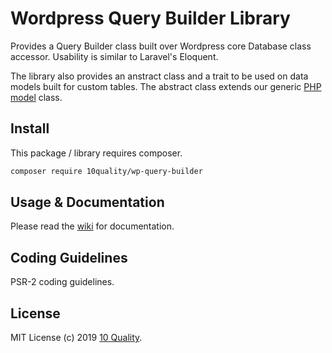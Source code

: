 # Wordpress Query Builder Library

Provides a Query Builder class built over Wordpress core Database class accessor. Usability is similar to Laravel's Eloquent.

The library also provides an anstract class and a trait to be used on data models built for custom tables. The abstract class extends our generic [PHP model](https://github.com/10quality/php-data-model) class.

## Install

This package / library requires composer.

```bash
composer require 10quality/wp-query-builder
```

## Usage & Documentation

Please read the [wiki](https://github.com/10quality/wp-query-builder/wiki) for documentation.

## Coding Guidelines

PSR-2 coding guidelines.

## License

MIT License (c) 2019 [10 Quality](https://www.10quality.com/).